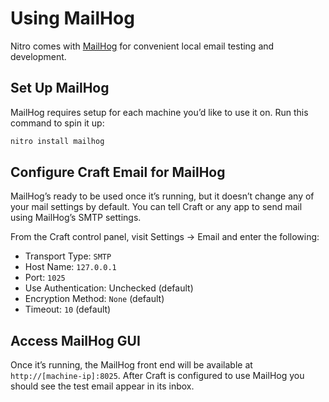 # Using MailHog

Nitro comes with [MailHog](https://github.com/mailhog/MailHog) for convenient local email testing and development.

## Set Up MailHog

MailHog requires setup for each machine you’d like to use it on. Run this command to spin it up:

```bash
nitro install mailhog
```

## Configure Craft Email for MailHog

MailHog’s ready to be used once it’s running, but it doesn’t change any of your mail settings by default. You can tell Craft or any app to send mail using MailHog’s SMTP settings.

From the Craft control panel, visit Settings → Email and enter the following:

- Transport Type: `SMTP`
- Host Name: `127.0.0.1`
- Port: `1025`
- Use Authentication: Unchecked (default)
- Encryption Method: `None` (default)
- Timeout: `10` (default)

## Access MailHog GUI

Once it’s running, the MailHog front end will be available at `http://[machine-ip]:8025`. After Craft is configured to use MailHog you should see the test email appear in its inbox.
